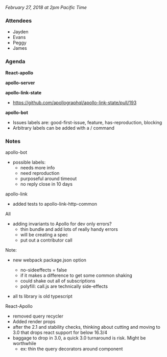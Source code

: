 *February 27, 2018 at 2pm Pacific Time*

### Attendees

- Jayden
- Evans
- Peggy
- James

### Agenda

**React-apollo**

**apollo-server**

**apollo-link-state**

- https://github.com/apollographql/apollo-link-state/pull/193

**apollo-bot**

* Issues labels are: good-first-issue, feature, has-reproduction, blocking
* Arbitrary labels can be added with a / command

### Notes

apollo-bot

- possible labels:
  - needs more info
  - need reproduction
  - purposeful around timeout
  - no reply close in 10 days

apollo-link

- added tests to apollo-link-http-common

All

- adding invariants to Apollo for dev only errors?
  - thin bundle and add lots of really handy errors
  - will be creating a spec
  - put out a contributor call

Note:

- new webpack package.json option
  - no-sideeffects = false
  - if it makes a difference to get some common shaking
  - could shake out all of subscriptions
  - polyfill: call.js are technically side-effects

- all ts library is old typescript

React-Apollo

- removed query recycler
- Added render props
- after the 2.1 and stability checks, thinking about cutting and moving to 3.0 that drops react support for below 16.3/4 
- baggage to drop in 3.0, a quick 3.0 turnaround is risk. Might be worthwhile
  - ex: thin the query decorators around component


